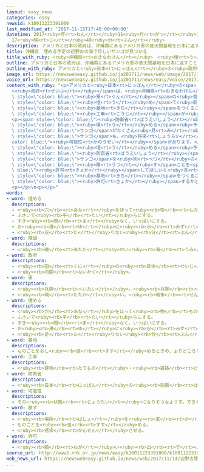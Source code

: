 ```yaml
---
layout: easy_news
categories: easy
newsid: k10011223391000
last_modified_at: '2017-11-15T17:40:00+09:00'
datetime: 2017<ruby>年<rt>ねん</rt></ruby>11<ruby>月<rt>がつ</rt></ruby>15<ruby>日<rt>にち</rt></ruby>
  17<ruby>時<rt>じ</rt></ruby>40<ruby>分<rt>ふん</rt></ruby>
description: アメリカと日本の政府は、沖縄県にあるアメリカ軍の普天間基地を日本に返すことに決めました。
title: 沖縄県　埋める予定の辺野古の海で珍しいサンゴが見つかる
title_with_ruby: <ruby>沖縄県<rt>おきなわけん</rt></ruby>　<ruby>埋<rt>う</rt></ruby>める<ruby>予定<rt>よてい</rt></ruby>の<ruby>辺野古<rt>へのこ</rt></ruby>の<ruby>海<rt>うみ</rt></ruby>で<ruby>珍<rt>めずら</rt></ruby>しいサンゴが<ruby>見<rt>み</rt></ruby>つかる
outline: アメリカと日本の政府は、沖縄県にあるアメリカ軍の普天間基地を日本に返すことに決めました。
outline_with_ruby: アメリカと<ruby>日本<rt>にっぽん</rt></ruby>の<ruby>政府<rt>せいふ</rt></ruby>は、<ruby>沖縄県<rt>おきなわけん</rt></ruby>にあるアメリカ<ruby>軍<rt>ぐん</rt></ruby>の<ruby>普天間基地<rt>ふてんまきち</rt></ruby>を<ruby>日本<rt>にっぽん</rt></ruby>に<ruby>返<rt>かえ</rt></ruby>すことに<ruby>決<rt>き</rt></ruby>めました。
image_url: https://newswebeasy.github.io/ja201711/news/web/image/2017/11/14/K10011223391_1711142032_1711142036_01_02.jpg
voice_url: https://newswebeasy.github.io/ja201711/news/easy/voice/2017/11/15/k10011223391000.mp3
content_with_ruby: "<p>アメリカと<ruby>日本<rt>にっぽん</rt></ruby>の<span style=\"color: blue;\"\
  ><ruby>政府<rt>せいふ</rt></ruby></span>は、<ruby>沖縄県<rt>おきなわけん</rt></ruby>にあるアメリカ<span\
  \ style=\"color: blue;\"><ruby>軍<rt>ぐん</rt></ruby></span>の<ruby>普天間基地<rt>ふてんまきち</rt></ruby>を<ruby>日本<rt>にっぽん</rt></ruby>に<ruby>返<rt>かえ</rt></ruby>すことに<ruby>決<rt>き</rt></ruby>めました。そして、<ruby>名護市<rt>なごし</rt></ruby><ruby>辺野古<rt>へのこ</rt></ruby>の<ruby>海<rt>うみ</rt></ruby>を<span\
  \ style=\"color: blue;\"><ruby>埋<rt>う</rt></ruby>め</span>て<ruby>新<rt>あたら</rt></ruby>しい<span\
  \ style=\"color: blue;\"><ruby>基地<rt>きち</rt></ruby></span>をつくることになりました。<ruby>今年<rt>ことし</rt></ruby>２<ruby>月<rt>がつ</rt></ruby>から<span\
  \ style=\"color: blue;\"><ruby>工事<rt>こうじ</rt></ruby></span>が<ruby>始<rt>はじ</rt></ruby>まっています。</p>\n\
  <p><span style=\"color: blue;\"><ruby>防衛省<rt>ぼうえいしょう</rt></ruby></span>によると、<span\
  \ style=\"color: blue;\"><ruby>埋<rt>う</rt></ruby>める</span><ruby>予定<rt>よてい</rt></ruby>の<ruby>海<rt>うみ</rt></ruby>で<ruby>今月<rt>こんげつ</rt></ruby>の<ruby>初<rt>はじ</rt></ruby>めに「オキナワハマサンゴ」と「ヒメサンゴ」という<ruby>珍<rt>めずら</rt></ruby>しい<span\
  \ style=\"color: blue;\">サンゴ</span>がたくさん<ruby>見<rt>み</rt></ruby>つかりました。どちらの<span\
  \ style=\"color: blue;\">サンゴ</span>も、<ruby>将来<rt>しょうらい</rt></ruby>いなくなる<span style=\"\
  color: blue;\"><ruby>可能性<rt>かのうせい</rt></ruby></span>があります。</p>\n<p><ruby>辺野古<rt>へのこ</rt></ruby>では７<ruby>月<rt>がつ</rt></ruby>にも、<span\
  \ style=\"color: blue;\"><ruby>埋<rt>う</rt></ruby>める</span><ruby>予定<rt>よてい</rt></ruby>の<ruby>海<rt>うみ</rt></ruby>で「オキナワハマサンゴ」が<ruby>見<rt>み</rt></ruby>つかっています。<span\
  \ style=\"color: blue;\"><ruby>防衛省<rt>ぼうえいしょう</rt></ruby></span>は<ruby>沖縄県<rt>おきなわけん</rt></ruby>に、この<span\
  \ style=\"color: blue;\">サンゴ</span>を<ruby>別<rt>べつ</rt></ruby>の<ruby>場所<rt>ばしょ</rt></ruby>に<span\
  \ style=\"color: blue;\"><ruby>移<rt>うつ</rt></ruby>す</span>ことを<span style=\"color:\
  \ blue;\"><ruby>許可<rt>きょか</rt></ruby></span>してほしいと<ruby>言<rt>い</rt></ruby>いました。しかし、<ruby>沖縄県<rt>おきなわけん</rt></ruby>は<ruby>辺野古<rt>へのこ</rt></ruby>に<span\
  \ style=\"color: blue;\"><ruby>基地<rt>きち</rt></ruby></span>をつくることに<ruby>反対<rt>はんたい</rt></ruby>していて、<span\
  \ style=\"color: blue;\"><ruby>許可<rt>きょか</rt></ruby></span>するかどうか<ruby>答<rt>こた</rt></ruby>えていません。</p>\n\
  <p></p>\n<p></p>"
words:
- word: 埋める
  descriptions:
  - <ruby><rb>穴</rb><rt>あな</rt></ruby>をほって<ruby><rb>物</rb><rt>もの</rt></ruby>を<ruby><rb>入</rb><rt>い</rt></ruby>れ、<ruby><rb>土</rb><rt>つち</rt></ruby>や<ruby><rb>砂</rb><rt>すな</rt></ruby>をかぶせる。
  - ふさいで<ruby><rb>平</rb><rt>たい</rt></ruby>らにする。
  - すき<ruby><rb>間</rb><rt>ま</rt></ruby>なく、いっぱいにする。
  - お<ruby><rb>湯</rb><rt>ゆ</rt></ruby>に<ruby><rb>水</rb><rt>みず</rt></ruby>を<ruby><rb>入</rb><rt>い</rt></ruby>れて、ぬるくする。
  - <ruby><rb>足</rb><rt>た</rt></ruby>りない<ruby><rb>分</rb><rt>ぶん</rt></ruby>を<ruby><rb>補</rb><rt>おぎな</rt></ruby>う。
- word: 珊瑚
  descriptions:
  - <ruby><rb>暖</rb><rt>あたた</rt></ruby>かい<ruby><rb>海</rb><rt>うみ</rt></ruby>にいるサンゴチュウという<ruby><rb>動物</rb><rt>どうぶつ</rt></ruby>が<ruby><rb>群</rb><rt>む</rt></ruby>れをなして、<ruby><rb>海底</rb><rt>かいてい</rt></ruby>の<ruby><rb>岩</rb><rt>いわ</rt></ruby>などにつき、<ruby><rb>木</rb><rt>き</rt></ruby>の<ruby><rb>枝</rb><rt>えだ</rt></ruby>のような<ruby><rb>形</rb><rt>かたち</rt></ruby>に<ruby><rb>成長</rb><rt>せいちょう</rt></ruby>したもの。また、それが<ruby><rb>死</rb><rt>し</rt></ruby>んで<ruby><rb>残</rb><rt>のこ</rt></ruby>った<ruby><rb>骨</rb><rt>ほね</rt></ruby>のようなもの。
- word: 政府
  descriptions:
  - <ruby><rb>国</rb><rt>くに</rt></ruby>の<ruby><rb>政治</rb><rt>せいじ</rt></ruby>を<ruby><rb>行</rb><rt>おこな</rt></ruby>うところ。
  - <ruby><rb>内閣</rb><rt>ないかく</rt></ruby>。
- word: 軍
  descriptions:
  - <ruby><rb>兵隊</rb><rt>へいたい</rt></ruby>。<ruby><rb>兵隊</rb><rt>へいたい</rt></ruby>の<ruby><rb>集</rb><rt>あつ</rt></ruby>まり。
  - <ruby><rb>戦</rb><rt>たたか</rt></ruby>い。<ruby><rb>戦争</rb><rt>せんそう</rt></ruby>。
- word: 埋める
  descriptions:
  - <ruby><rb>穴</rb><rt>あな</rt></ruby>をほって<ruby><rb>物</rb><rt>もの</rt></ruby>を<ruby><rb>入</rb><rt>い</rt></ruby>れ、<ruby><rb>土</rb><rt>つち</rt></ruby>や<ruby><rb>砂</rb><rt>すな</rt></ruby>をかぶせる。
  - ふさいで<ruby><rb>平</rb><rt>たい</rt></ruby>らにする。
  - すき<ruby><rb>間</rb><rt>ま</rt></ruby>なく、いっぱいにする。
  - お<ruby><rb>湯</rb><rt>ゆ</rt></ruby>に<ruby><rb>水</rb><rt>みず</rt></ruby>を<ruby><rb>入</rb><rt>い</rt></ruby>れて、ぬるくする。
  - <ruby><rb>足</rb><rt>た</rt></ruby>りない<ruby><rb>分</rb><rt>ぶん</rt></ruby>を<ruby><rb>補</rb><rt>おぎな</rt></ruby>う。
- word: 基地
  descriptions:
  - ものごとをおし<ruby><rb>進</rb><rt>すす</rt></ruby>めるときの、よりどころとする<ruby><rb>場所</rb><rt>ばしょ</rt></ruby>。
- word: 工事
  descriptions:
  - <ruby><rb>建物</rb><rt>たてもの</rt></ruby>・<ruby><rb>道路</rb><rt>どうろ</rt></ruby>・<ruby><rb>橋</rb><rt>はし</rt></ruby>などを<ruby><rb>造</rb><rt>つく</rt></ruby>ったり、<ruby><rb>直</rb><rt>なお</rt></ruby>したりすること。また、その<ruby><rb>仕事</rb><rt>しごと</rt></ruby>。
- word: 防衛省
  descriptions:
  - <ruby><rb>日本</rb><rt>にっぽん</rt></ruby>の<ruby><rb>防衛</rb><rt>ぼうえい</rt></ruby>を<ruby><rb>受</rb><rt>う</rt></ruby>け<ruby><rb>持</rb><rt>も</rt></ruby>ち、<ruby><rb>自衛隊</rb><rt>じえいたい</rt></ruby>を<ruby><rb>取</rb><rt>と</rt></ruby>り<ruby><rb>仕切</rb><rt>しき</rt></ruby>る<ruby><rb>役所</rb><rt>やくしょ</rt></ruby>。
- word: 可能性
  descriptions:
  - その<ruby><rb>状態</rb><rt>じょうたい</rt></ruby>になりそうなようす。できそうなようす。
- word: 移す
  descriptions:
  - <ruby><rb>場所</rb><rt>ばしょ</rt></ruby>を<ruby><rb>変</rb><rt>か</rt></ruby>える。
  - ものごとを<ruby><rb>進</rb><rt>すす</rt></ruby>める。
  - <ruby><rb>感染</rb><rt>かんせん</rt></ruby>させる。
- word: 許可
  descriptions:
  - <ruby><rb>願</rb><rt>ねが</rt></ruby>い<ruby><rb>出</rb><rt>で</rt></ruby>ていたことを、よいと<ruby><rb>許</rb><rt>ゆる</rt></ruby>すこと。<ruby><rb>許</rb><rt>ゆる</rt></ruby>し。
source_url: http://www3.nhk.or.jp/news/easy/k10011223391000/k10011223391000.html
web_news_url: https://newswebeasy.github.io/news/web/2017/11/14/辺野古埋め立て予定地で希少サンゴ-新たに発見
...
```

